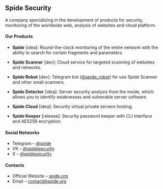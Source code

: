 ## Spide Security

A company specializing in the development of products for security, monitoring of the worldwide web, analysis of websites and cloud platform.

#### Our Products

- **Spide** [idea]: Round-the-clock monitoring of the entire network with the ability to search for certain fragments and parameters.

- **Spide Scanner** [dev]: Cloud service for targeted scanning of websites and networks.
  
- **Spide Robot** [dev]: Telegram bot ([@spide_robot](https://t.me/spide_robot?start=github)) for use Spide Scanner and other small scanners.

- **Spide Detector** [idea]: Server security analysis from the inside, which allows you to identify weaknesses and vulnerable server software.

- **Spide Cloud** [idea]: Security virtual private servers hosting.

- **Spide Keeper** [release]: Security password keeper with CLI interface and AES256 encryption.

#### Social Networks

- Telegram – [@spide](https://t.me/spide)
- VK – [@spidesecurity](https://vk.com/spidesecurity)
- X – [@spidesecurity](https://twitter.com/spidesecurity)

#### Contacts

- Official Website – [spide.org](https://spide.org)
- Email – [contact@spide.org](mailto:contact@spide.org)
